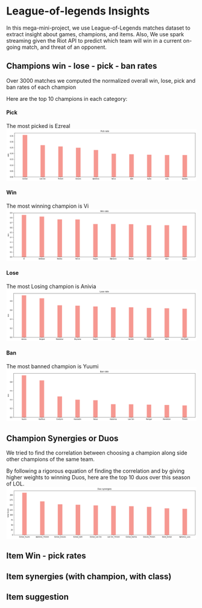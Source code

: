 # League-of-legends Insights
In this mega-mini-project, we use League-of-Legends matches dataset to extract insight about games, champions, and items. Also, We use spark streaming given the Riot API to predict which team will win in a current on-going match, and threat of an opponent.


## Champions win - lose - pick - ban rates
Over 3000 matches we computed the normalized overall win, lose, pick and ban rates of each champion

Here are the top 10 champions in each category:
#### Pick 
The most picked is Ezreal
![image](./Figures/c_pick.png)
#### Win 
The most winning champion is Vi
![image](./Figures/c_win.png)
#### Lose 
The most Losing champion is Anivia
![image](./Figures/c_lose.png)
#### Ban 
The most banned champion is Yuumi
![image](./Figures/c_ban.png)




## Champion Synergies or Duos
We tried to find the correlation between choosing a champion along side other champions of the same team.

By following a rigorous equation of finding the correlation and by giving higher weights to winning Duos, here are the top 10 duos over this season of LOL.
![image](./Figures/c_duos.png)




## Item Win - pick rates


## Item synergies (with champion, with class)


## Item suggestion
